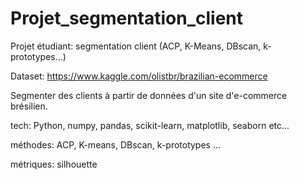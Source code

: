 # Projet_segmentation_client
Projet étudiant: segmentation client (ACP, K-Means, DBscan, k-prototypes...) 


Dataset: https://www.kaggle.com/olistbr/brazilian-ecommerce

Segmenter des clients à partir de données d'un site d'e-commerce brésilien.

tech: Python, numpy, pandas, scikit-learn, matplotlib, seaborn etc...

méthodes: ACP, K-means, DBscan, k-prototypes ...

métriques: silhouette
